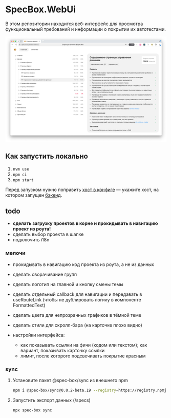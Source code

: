 # SpecBox.WebUi

В этом репозитории находится веб-интерфейс для просмотра функциональный требований и информации о покрытии их автотестами.

![](screen.png)

## Как запустить локально

1. `nvm use`
1. `npm ci`
1. `npm start`

Перед запуском нужно поправить [хост в конфиге](./vite.config.ts#L25) — укажите хост, на котором запущен [бэкенд](https://github.com/spec-box/api).

## todo

- **сделать загрузку проектов в корне и прокидывать в навигацию проект из роута!**
- сделать выбор проекта в шапке
- подключить i18n

### мелочи

- прокидывать в навигацию код проекта из роута, а не из данных
- сделать сворачивание групп
- сделать логотип на главной и кнопку смены темы
- сделать отдельный callback для навигации и передавать в useRouteLink (чтобы не дублировать логику в компоненте FormattedText)
- сделать цвета для непрозрачных графиков в тёмной теме
- сделать стили для скролл-бара (на карточке плохо видно)

- настройки интерфейса:
  - как показывать ссылки на фичи (кодом или текстом); как вариант, показывать карточку ссылки
  - лимит, после которого подсвечивать покрытие красным

### sync

1. Установите пакет @spec-box/sync из внешнего npm
   ```sh
   npm i @spec-box/sync@0.0.2-beta.19 --registry=https://registry.npmjs.org -D
   ```

1. Запустить экспорт данных (/specs)
   ```sh
   npx spec-box sync
   ```
